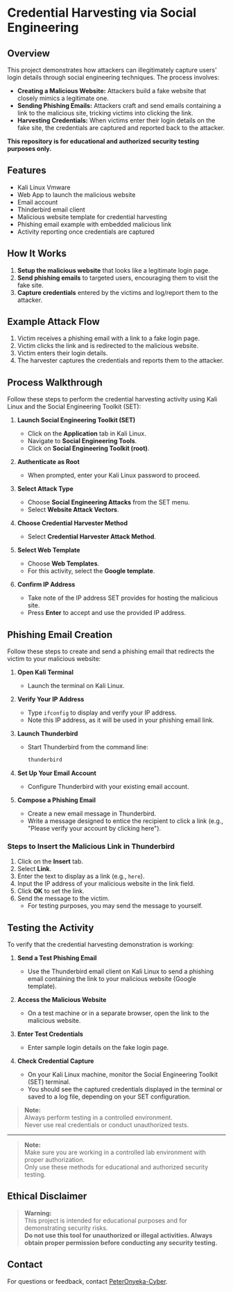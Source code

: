 # Credential Harvesting via Social Engineering

## Overview

This project demonstrates how attackers can illegitimately capture users' login details through social engineering techniques. The process involves:

- **Creating a Malicious Website:** Attackers build a fake website that closely mimics a legitimate one.
- **Sending Phishing Emails:** Attackers craft and send emails containing a link to the malicious site, tricking victims into clicking the link.
- **Harvesting Credentials:** When victims enter their login details on the fake site, the credentials are captured and reported back to the attacker.

**This repository is for educational and authorized security testing purposes only.**

## Features
- Kali Linux Vmware
- Web App to launch the malicious website
- Email account
- Thinderbird email client
- Malicious website template for credential harvesting
- Phishing email example with embedded malicious link
- Activity reporting once credentials are captured

## How It Works

1. **Setup the malicious website** that looks like a legitimate login page.
2. **Send phishing emails** to targeted users, encouraging them to visit the fake site.
3. **Capture credentials** entered by the victims and log/report them to the attacker.

## Example Attack Flow

1. Victim receives a phishing email with a link to a fake login page.
2. Victim clicks the link and is redirected to the malicious website.
3. Victim enters their login details.
4. The harvester captures the credentials and reports them to the attacker.

## Process Walkthrough

Follow these steps to perform the credential harvesting activity using Kali Linux and the Social Engineering Toolkit (SET):

1. **Launch Social Engineering Toolkit (SET)**
   - Click on the **Application** tab in Kali Linux.
   - Navigate to **Social Engineering Tools**.
   - Click on **Social Engineering Toolkit (root)**.

2. **Authenticate as Root**
   - When prompted, enter your Kali Linux password to proceed.

3. **Select Attack Type**
   - Choose **Social Engineering Attacks** from the SET menu.
   - Select **Website Attack Vectors**.

4. **Choose Credential Harvester Method**
   - Select **Credential Harvester Attack Method**.

5. **Select Web Template**
   - Choose **Web Templates**.
   - For this activity, select the **Google template**.

6. **Confirm IP Address**
   - Take note of the IP address SET provides for hosting the malicious site.
   - Press **Enter** to accept and use the provided IP address.


## Phishing Email Creation

Follow these steps to create and send a phishing email that redirects the victim to your malicious website:

1. **Open Kali Terminal**
   - Launch the terminal on Kali Linux.

2. **Verify Your IP Address**
   - Type `ifconfig` to display and verify your IP address.  
   - Note this IP address, as it will be used in your phishing email link.

3. **Launch Thunderbird**
   - Start Thunderbird from the command line:
     ```bash
     thunderbird
     ```

4. **Set Up Your Email Account**
   - Configure Thunderbird with your existing email account.

5. **Compose a Phishing Email**
   - Create a new email message in Thunderbird.
   - Write a message designed to entice the recipient to click a link (e.g., "Please verify your account by clicking here").

### Steps to Insert the Malicious Link in Thunderbird

1. Click on the **Insert** tab.
2. Select **Link**.
3. Enter the text to display as a link (e.g., `here`).
4. Input the IP address of your malicious website in the link field.
5. Click **OK** to set the link.
6. Send the message to the victim.  
   - For testing purposes, you may send the message to yourself.


## Testing the Activity

To verify that the credential harvesting demonstration is working:

1. **Send a Test Phishing Email**
   - Use the Thunderbird email client on Kali Linux to send a phishing email containing the link to your malicious website (Google template).

2. **Access the Malicious Website**
   - On a test machine or in a separate browser, open the link to the malicious website.

3. **Enter Test Credentials**
   - Enter sample login details on the fake login page.

4. **Check Credential Capture**
   - On your Kali Linux machine, monitor the Social Engineering Toolkit (SET) terminal.
   - You should see the captured credentials displayed in the terminal or saved to a log file, depending on your SET configuration.

> **Note:**  
> Always perform testing in a controlled environment.  
> Never use real credentials or conduct unauthorized tests.
---

> **Note:**  
> Make sure you are working in a controlled lab environment with proper authorization.  
> Only use these methods for educational and authorized security testing.


## Ethical Disclaimer

> **Warning:**  
> This project is intended for educational purposes and for demonstrating security risks.  
> **Do not use this tool for unauthorized or illegal activities. Always obtain proper permission before conducting any security testing.**


## Contact

For questions or feedback, contact [PeterOnyeka-Cyber](https://github.com/PeterOnyeka-Cyber).
